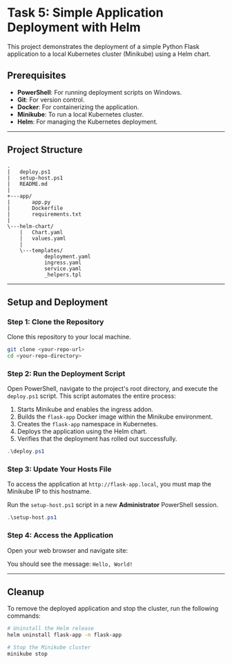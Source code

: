 # Task 5: Simple Application Deployment with Helm

This project demonstrates the deployment of a simple Python Flask application to a local Kubernetes cluster (Minikube) using a Helm chart.

## Prerequisites

* **PowerShell**: For running deployment scripts on Windows.
* **Git**: For version control.
* **Docker**: For containerizing the application.
* **Minikube**: To run a local Kubernetes cluster.
* **Helm**: For managing the Kubernetes deployment.

---

## Project Structure

```
.
|   deploy.ps1
|   setup-host.ps1
|   README.md
|
+---app/
|       app.py
|       Dockerfile
|       requirements.txt
|
\---helm-chart/
    |   Chart.yaml
    |   values.yaml
    |
    \---templates/
            deployment.yaml
            ingress.yaml
            service.yaml
            _helpers.tpl
```

---

## Setup and Deployment

### Step 1: Clone the Repository

Clone this repository to your local machine.

```sh
git clone <your-repo-url>
cd <your-repo-directory>
```

### Step 2: Run the Deployment Script

Open PowerShell, navigate to the project's root directory, and execute the `deploy.ps1` script. This script automates the entire process:

1.  Starts Minikube and enables the ingress addon.
2.  Builds the `flask-app` Docker image within the Minikube environment.
3.  Creates the `flask-app` namespace in Kubernetes.
4.  Deploys the application using the Helm chart.
5.  Verifies that the deployment has rolled out successfully.

```powershell
.\deploy.ps1
```

### Step 3: Update Your Hosts File

To access the application at `http://flask-app.local`, you must map the Minikube IP to this hostname.

Run the `setup-host.ps1` script in a new **Administrator** PowerShell session.

```powershell
.\setup-host.ps1
```

### Step 4: Access the Application

Open your web browser and navigate site:

You should see the message: `Hello, World!`


---


## Cleanup

To remove the deployed application and stop the cluster, run the following commands:

```sh
# Uninstall the Helm release
helm uninstall flask-app -n flask-app

# Stop the Minikube cluster
minikube stop
```